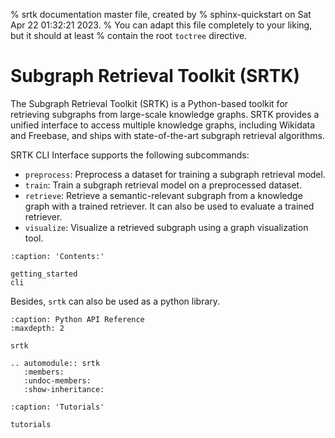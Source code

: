 % srtk documentation master file, created by
% sphinx-quickstart on Sat Apr 22 01:32:21 2023.
% You can adapt this file completely to your liking, but it should at least
% contain the root `toctree` directive.

# Subgraph Retrieval Toolkit (SRTK)

The Subgraph Retrieval Toolkit (SRTK) is a Python-based toolkit for retrieving subgraphs from large-scale knowledge graphs. SRTK provides a unified interface to access multiple knowledge graphs, including Wikidata and Freebase, and ships with state-of-the-art subgraph retrieval algorithms.

SRTK CLI Interface supports the following subcommands:

- `preprocess`: Preprocess a dataset for training a subgraph retrieval model.
- `train`: Train a subgraph retrieval model on a preprocessed dataset.
- `retrieve`: Retrieve a semantic-relevant subgraph from a knowledge graph with a trained retriever. It can also be used to evaluate a trained retriever.
- `visualize`: Visualize a retrieved subgraph using a graph visualization tool.

```{toctree}
:caption: 'Contents:'

getting_started
cli
```

Besides, `srtk` can also be used as a python library.

```{toctree}
:caption: Python API Reference
:maxdepth: 2

srtk
```

```{eval-rst}
.. automodule:: srtk
   :members:
   :undoc-members:
   :show-inheritance:
```

```{toctree}
:caption: 'Tutorials'

tutorials
```